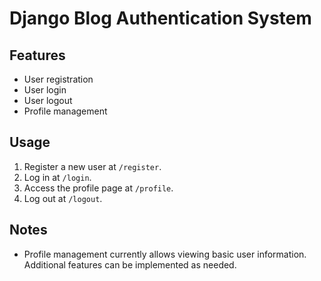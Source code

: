 # Django Blog Authentication System

## Features
- User registration
- User login
- User logout
- Profile management

## Usage
1. Register a new user at `/register`.
2. Log in at `/login`.
3. Access the profile page at `/profile`.
4. Log out at `/logout`.

## Notes
- Profile management currently allows viewing basic user information. Additional features can be implemented as needed.
